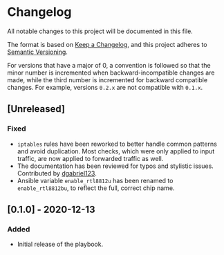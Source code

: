 # Changelog

All notable changes to this project will be documented in this file.

The format is based on [Keep a Changelog](https://keepachangelog.com/en/1.0.0/),
and this project adheres to [Semantic Versioning](https://semver.org/spec/v2.0.0.html).

For versions that have a major of 0, a convention is followed so that
the minor number is incremented when backward-incompatible changes are
made, while the third number is incremented for backward compatible
changes. For example, versions `0.2.x` are not compatible with `0.1.x`.

## [Unreleased]

### Fixed

* `iptables` rules have been reworked to better handle common
  patterns and avoid duplication. Most checks, which were only
  applied to input traffic, are now applied to forwarded traffic
  as well.
* The documentation has been reviewed for typos and stylistic issues.
  Contributed by [dgabriel123](https://github.com/dgabriel123).
* Ansible variable `enable_rtl8812u` has been renamed to `enable_rtl8812bu`,
  to reflect the full, correct chip name.

## [0.1.0] - 2020-12-13

### Added

* Initial release of the playbook.

<!-- vi: set tw=72 et sw=2 fo=tcroqan autoindent: -->
